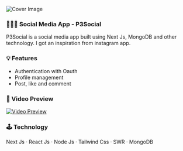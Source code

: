 ![Cover Image](https://github.com/petersahanaya/nextjs-social-media/assets/114085979/666305cf-c04c-47fe-af3e-2bd7399b9022)

### 💁🏼‍♂️ Social Media App - P3Social
P3Social is a social media app built using Next Js, MongoDB and other technology. I got an inspiration from instagram app. 

### 💡 Features
* Authentication with Oauth
* Profile management
* Post, like and comment

### 🎥 Video Preview 
[![Video Preview](https://github.com/petersahanaya/nextjs-social-media/assets/114085979/666305cf-c04c-47fe-af3e-2bd7399b9022)](https://github.com/petersahanaya/nextjs-social-media/assets/114085979/340cb820-d6a5-4ae1-b886-5e6d4d07fee7)

### 🕹️ Technology 
Next Js · React Js · Node Js · Tailwind Css · SWR · MongoDB


